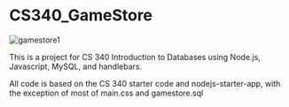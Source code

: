 # CS340_GameStore
![gamestore1](https://github.com/user-attachments/assets/3c7d0941-e87e-478e-87e4-5a2a26c612d7)

This is a project for CS 340 Introduction to Databases using Node.js, Javascript, MySQL, and handlebars. 





All code is based on the CS 340 starter code and nodejs-starter-app, with the exception of most of main.css and gamestore.sql
